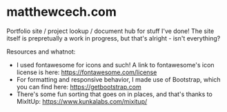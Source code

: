 # matthewcech.com
Portfolio site / project lookup / document hub for stuff I've done! The site itself is prepretually a work in progress, but that's alright - isn't everything?

Resources and whatnot:
- I used fontawesome for icons and such! A link to fontawesome's icon license is here: https://fontawesome.com/license
- For formatting and responsive behavior, I made use of Bootstrap, which you can find here: https://getbootstrap.com
- There's some fun sorting that goes on in places, and that's thanks to MixItUp: https://www.kunkalabs.com/mixitup/
